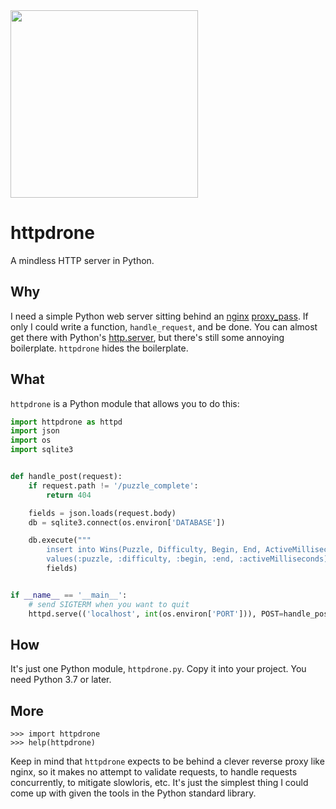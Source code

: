<img src="drone.jpg" height="300"/>

httpdrone
=========
A mindless HTTP server in Python.

Why
---
I need a simple Python web server sitting behind an [nginx][1] [proxy_pass][2].
If only I could write a function, `handle_request`, and be done. You can
almost get there with Python's [http.server][3], but there's still some
annoying boilerplate. `httpdrone` hides the boilerplate.

What
----
`httpdrone` is a Python module that allows you to do this:

```python
import httpdrone as httpd
import json
import os
import sqlite3


def handle_post(request):
    if request.path != '/puzzle_complete':
        return 404

    fields = json.loads(request.body)
    db = sqlite3.connect(os.environ['DATABASE'])

    db.execute("""
        insert into Wins(Puzzle, Difficulty, Begin, End, ActiveMilliseconds)
        values(:puzzle, :difficulty, :begin, :end, :activeMilliseconds);""",
        fields)


if __name__ == '__main__':
    # send SIGTERM when you want to quit
    httpd.serve(('localhost', int(os.environ['PORT'])), POST=handle_post)
```

How
---
It's just one Python module, `httpdrone.py`.  Copy it into your project.  You
need Python 3.7 or later.

More
----
```console
>>> import httpdrone
>>> help(httpdrone)
```

Keep in mind that `httpdrone` expects to be behind a clever reverse proxy like
nginx, so it makes no attempt to validate requests, to handle requests
concurrently, to mitigate slowloris, etc.  It's just the simplest thing I could
come up with given the tools in the Python standard library.

[1]: https://www.nginx.com
[2]: https://docs.nginx.com/nginx/admin-guide/web-server/reverse-proxy/
[3]: https://docs.python.org/3.7/library/http.server.html
